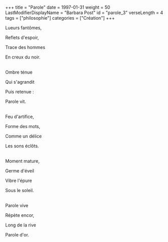 +++
title = "Parole"
date = 1997-01-31
weight = 50
LastModifierDisplayName = "Barbara Post"
id = "parole_3"
verseLength = 4
tags = ["philosophie"]
categories = ["Création"]
+++

Lueurs fantômes,

Reflets d'espoir,

Trace des hommes

En creux du noir.

 \
Ombre ténue

Qui s'agrandit

Puis retenue :

Parole vit.

 \
Feu d'artifice,

Forme des mots,

Comme un délice

Les sons éclôts.

 \
Moment mature,

Germe d'éveil

Vibre l'épure

Sous le soleil.

 \
Parole vive

Répète encor,

Long de la rive

Parole d'or.
